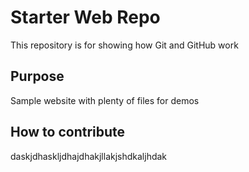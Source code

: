 # Starter Web Repo

This repository is for showing how Git and GitHub work

## Purpose

Sample website with plenty of files for demos

## How to contribute

daskjdhaskljdhajdhakjllakjshdkaljhdak

